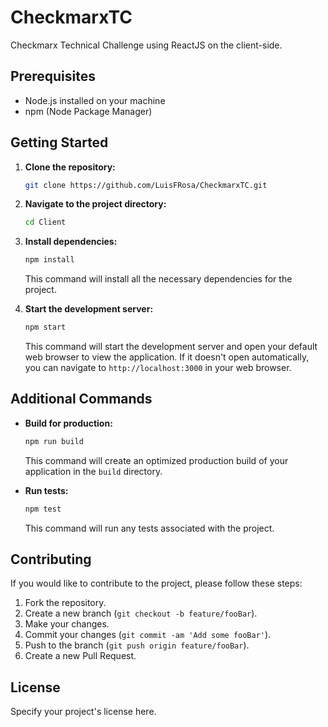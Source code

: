 # CheckmarxTC

Checkmarx Technical Challenge using ReactJS on the client-side.

## Prerequisites

- Node.js installed on your machine
- npm (Node Package Manager)

## Getting Started

1. **Clone the repository:**

    ```bash
    git clone https://github.com/LuisFRosa/CheckmarxTC.git
    ```

2. **Navigate to the project directory:**

    ```bash
    cd Client
    ```

3. **Install dependencies:**

    ```bash
    npm install
    ```

    This command will install all the necessary dependencies for the project.

4. **Start the development server:**

    ```bash
    npm start
    ```

    This command will start the development server and open your default web browser to view the application. If it doesn't open automatically, you can navigate to `http://localhost:3000` in your web browser.

## Additional Commands

- **Build for production:**

    ```bash
    npm run build
    ```

    This command will create an optimized production build of your application in the `build` directory.

- **Run tests:**

    ```bash
    npm test
    ```

    This command will run any tests associated with the project.

## Contributing

If you would like to contribute to the project, please follow these steps:

1. Fork the repository.
2. Create a new branch (`git checkout -b feature/fooBar`).
3. Make your changes.
4. Commit your changes (`git commit -am 'Add some fooBar'`).
5. Push to the branch (`git push origin feature/fooBar`).
6. Create a new Pull Request.

## License

Specify your project's license here.
